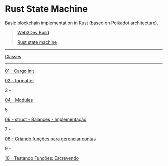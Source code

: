 # Rust State Machine
Basic blockchain implementation in Rust (based on Polkadot architecture).

> [Web3Dev Build](https://build.w3d.community/)
>
> [Rust state machine](https://github.com/shawntabrizi/rust-state-machine)

---

[Classes](https://www.loom.com/share/folder/ae95a87c4df04b4485296243637af107)

---

[01 - Cargo init](https://www.loom.com/share/bf6c5500b0cc4eaab03490f89e2767aa)

[02 - formatter](https://www.loom.com/share/a0d1df366f6e469898bcfa5e454f1d71)

3 -

[04 - Modules](https://www.loom.com/share/d1aa9ce5662a49b29bb300df6e20735f)

5 -

[06 - struct - Balances - Implementação](https://www.loom.com/share/7d828a4cf5f1480f91a385dd11c33968)

7 -

[08 - Criando funções para gerenciar contas](https://www.loom.com/share/63ae33ce78d546569e03783ff08541ed)

9 -

[10 - Testando Funções: Escrevendo](https://www.loom.com/share/5aaee6d616594f91abe29a07234dba65)
